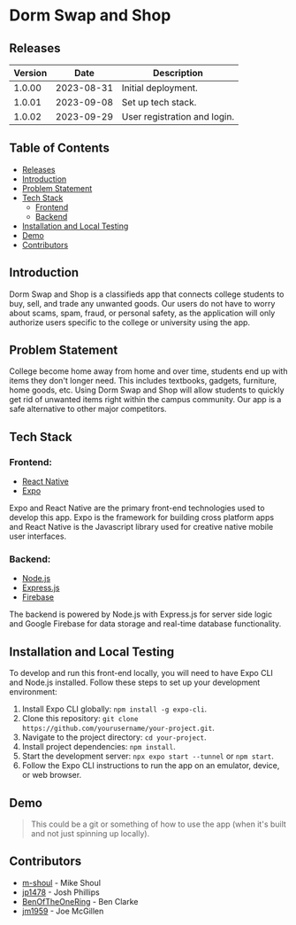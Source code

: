 # Dorm Swap and Shop

## Releases
| Version    | Date | Description
| -------- | ------- | -------
| 1.0.00  | 2023-08-31 | Initial deployment.
| 1.0.01  | 2023-09-08 | Set up tech stack.
| 1.0.02  | 2023-09-29 | User registration and login.

## Table of Contents
* [Releases](https://github.com/m-shoul/dorm-swap-shop#releases)
* [Introduction](https://github.com/m-shoul/dorm-swap-shop#introduction)
* [Problem Statement](https://github.com/m-shoul/dorm-swap-shop#problem-statement)
* [Tech Stack](https://github.com/m-shoul/dorm-swap-shop#tech-stack)
  * [Frontend](https://github.com/m-shoul/dorm-swap-shop#frontend)
  * [Backend](https://github.com/m-shoul/dorm-swap-shop#backend)
* [Installation and Local Testing](https://github.com/m-shoul/dorm-swap-shop#installation-and-local-testing)
* [Demo](https://github.com/m-shoul/dorm-swap-shop#demo)
* [Contributors](https://github.com/m-shoul/dorm-swap-shop#contributors)


## Introduction
Dorm Swap and Shop is a classifieds app that connects college students to buy, sell, and trade any unwanted goods. Our users do not have to worry about scams, spam, fraud, or personal safety, as the application will only authorize users specific to the college or university using the app.

## Problem Statement
College become home away from home and over time, students end up with items they don't longer need. This includes textbooks, gadgets, furniture, home goods, etc. Using Dorm Swap and Shop will allow students to quickly get rid of unwanted items right within the campus community. Our app is a safe alternative to other major competitors.

## Tech Stack
### Frontend:
* [React Native](https://reactnative.dev/)
* [Expo](https://expo.dev/)

Expo and React Native are the primary front-end technologies used to develop this app. Expo is the framework for building cross platform apps and React Native is the Javascript library used for creative native mobile user interfaces.


### Backend:
* [Node.js](https://nodejs.org/en)
* [Express.js](https://expressjs.com/)
* [Firebase](https://firebase.google.com/)

The backend is powered by Node.js with Express.js for server side logic and Google Firebase for data storage and real-time database functionality.  

## Installation and Local Testing
To develop and run this front-end locally, you will need to have Expo CLI and Node.js installed. Follow these steps to set up your development environment:

1. Install Expo CLI globally: `npm install -g expo-cli`.
2. Clone this repository: `git clone https://github.com/yourusername/your-project.git`.
3. Navigate to the project directory: `cd your-project`.
4. Install project dependencies: `npm install`.
5. Start the development server: `npx expo start --tunnel` or `npm start`.
6. Follow the Expo CLI instructions to run the app on an emulator, device, or web browser.


## Demo
> This could be a git or something of how to use the app (when it's built and not just spinning up locally). 

## Contributors
* [m-shoul](https://github.com/m-shoul) - Mike Shoul  
* [jp1478](https://github.com/jp1478) - Josh Phillips  
* [BenOfTheOneRing](https://github.com/BenOfTheOneRing) - Ben Clarke  
* [jm1959](https://github.com/jm1959) - Joe McGillen
